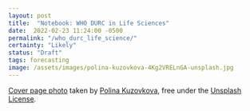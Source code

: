 ```yaml
---
layout: post
title:  "Notebook: WHO DURC in Life Sciences"
date:  2022-02-23 11:24:00 -0500
permalink: "/who_durc_life_science/"
certainty: "Likely"
status: "Draft"
tags: forecasting
image: /assets/images/polina-kuzovkova-4Kg2VRELnGA-unsplash.jpg
---
```


[Cover page photo](https://unsplash.com/photos/4Kg2VRELnGA) taken by [Polina Kuzovkova](https://unsplash.com/@p_kuzovkova), free under the [Unsplash License](https://unsplash.com/license).
